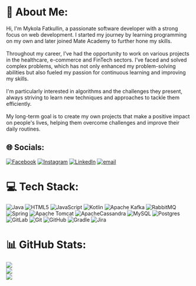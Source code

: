 # 💫 About Me:
Hi, I'm Mykola Fatkullin, a passionate software developer with a strong focus on web development. I started my journey by learning programming on my own and later joined Mate Academy to further hone my skills.<br><br>Throughout my career, I’ve had the opportunity to work on various projects in the healthcare, e-commerce and FinTech sectors. I’ve faced and solved complex problems, which has not only enhanced my problem-solving abilities but also fueled my passion for continuous learning and improving my skills.<br><br>I'm particularly interested in algorithms and the challenges they present, always striving to learn new techniques and approaches to tackle them efficiently.<br><br>My long-term goal is to create my own projects that make a positive impact on people's lives, helping them overcome challenges and improve their daily routines.


## 🌐 Socials:
[![Facebook](https://img.shields.io/badge/Facebook-%231877F2.svg?logo=Facebook&logoColor=white)](https://www.facebook.com/profile.php?id=100076126616210) [![Instagram](https://img.shields.io/badge/Instagram-%23E4405F.svg?logo=Instagram&logoColor=white)](https://instagram.com/string_builder) [![LinkedIn](https://img.shields.io/badge/LinkedIn-%230077B5.svg?logo=linkedin&logoColor=white)](https://linkedin.com/in/mykola-fatkullin-b56350206) [![email](https://img.shields.io/badge/Email-D14836?logo=gmail&logoColor=white)](mailto:fatkullinmykola@gmail.com) 

# 💻 Tech Stack:
![Java](https://img.shields.io/badge/java-%23ED8B00.svg?style=for-the-badge&logo=openjdk&logoColor=white) ![HTML5](https://img.shields.io/badge/html5-%23E34F26.svg?style=for-the-badge&logo=html5&logoColor=white) ![JavaScript](https://img.shields.io/badge/javascript-%23323330.svg?style=for-the-badge&logo=javascript&logoColor=%23F7DF1E) ![Kotlin](https://img.shields.io/badge/kotlin-%237F52FF.svg?style=for-the-badge&logo=kotlin&logoColor=white) ![Apache Kafka](https://img.shields.io/badge/Apache%20Kafka-000?style=for-the-badge&logo=apachekafka) ![RabbitMQ](https://img.shields.io/badge/rabbitmq-FF6600?style=for-the-badge&logo=rabbitmq&logoColor=white) ![Spring](https://img.shields.io/badge/spring-%236DB33F.svg?style=for-the-badge&logo=spring&logoColor=white) ![Apache Tomcat](https://img.shields.io/badge/apache%20tomcat-%23F8DC75.svg?style=for-the-badge&logo=apache-tomcat&logoColor=black) ![ApacheCassandra](https://img.shields.io/badge/cassandra-%231287B1.svg?style=for-the-badge&logo=apache-cassandra&logoColor=white) ![MySQL](https://img.shields.io/badge/mysql-4479A1.svg?style=for-the-badge&logo=mysql&logoColor=white) ![Postgres](https://img.shields.io/badge/postgres-%23316192.svg?style=for-the-badge&logo=postgresql&logoColor=white) ![GitLab](https://img.shields.io/badge/gitlab-%23181717.svg?style=for-the-badge&logo=gitlab&logoColor=white) ![Git](https://img.shields.io/badge/git-%23F05033.svg?style=for-the-badge&logo=git&logoColor=white) ![GitHub](https://img.shields.io/badge/github-%23121011.svg?style=for-the-badge&logo=github&logoColor=white) ![Gradle](https://img.shields.io/badge/Gradle-02303A.svg?style=for-the-badge&logo=Gradle&logoColor=white) ![Jira](https://img.shields.io/badge/jira-%230A0FFF.svg?style=for-the-badge&logo=jira&logoColor=white)
# 📊 GitHub Stats:
![](https://github-readme-stats.vercel.app/api?username=MykolaFatkullin&theme=dark&hide_border=false&include_all_commits=true&count_private=true)<br/>
![](https://nirzak-streak-stats.vercel.app/?user=MykolaFatkullin&theme=dark&hide_border=false)<br/>
![](https://github-readme-stats.vercel.app/api/top-langs/?username=MykolaFatkullin&theme=dark&hide_border=false&include_all_commits=true&count_private=true&layout=compact)

<!-- Proudly created with GPRM ( https://gprm.itsvg.in ) -->
